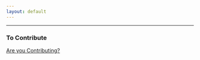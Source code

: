 ```yaml
---
layout: default
---
```


<hr>

### To Contribute<br>
[Are you Contributing?](/CONTRIBUTING.md)<br>
<br>
